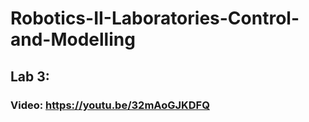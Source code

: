 # Robotics-II-Laboratories-Control-and-Modelling
## Lab 3: 
###  Video: https://youtu.be/32mAoGJKDFQ
